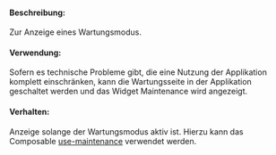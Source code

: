 
#### Beschreibung:

Zur Anzeige eines Wartungsmodus.

#### Verwendung:

Sofern es technische Probleme gibt, die eine Nutzung der Applikation komplett einschränken, kann die Wartungsseite in der Applikation geschaltet werden und das Widget Maintenance wird angezeigt.

#### Verhalten:

Anzeige solange der Wartungsmodus aktiv ist. Hierzu kann das Composable [use-maintenance](?path=/docs/composables-use-maintenance--docs) verwendet werden.

